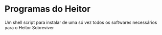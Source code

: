 # Programas do Heitor
Um shell script para instalar de uma só vez todos os softwares necessários para o Heitor Sobreviver
